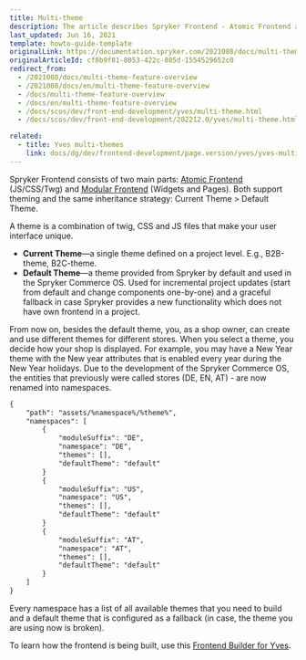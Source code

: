 ```yaml
---
title: Multi-theme
description: The article describes Spryker Frontend - Atomic Frontend and Modular Frontend that support theming - current theme and default theme.
last_updated: Jun 16, 2021
template: howto-guide-template
originalLink: https://documentation.spryker.com/2021080/docs/multi-theme-feature-overview
originalArticleId: cf8b9f81-8053-422c-805d-1554529652c0
redirect_from:
  - /2021080/docs/multi-theme-feature-overview
  - /2021080/docs/en/multi-theme-feature-overview
  - /docs/multi-theme-feature-overview
  - /docs/en/multi-theme-feature-overview
  - /docs/scos/dev/front-end-development/yves/multi-theme.html
  - /docs/scos/dev/front-end-development/202212.0/yves/multi-theme.html

related:
  - title: Yves multi-themes
    link: docs/dg/dev/frontend-development/page.version/yves/yves-multi-themes.html
---
```


Spryker Frontend consists of two main parts: [Atomic Frontend](/docs/dg/dev/frontend-development/{{page.version}}/yves/atomic-frontend/atomic-frontend.html) (JS/CSS/Twg) and [Modular Frontend](/docs/dg/dev/backend-development/yves/modular-frontend.html) (Widgets and Pages). Both support theming and the same inheritance strategy: Current Theme > Default Theme.

A theme is a combination of twig, CSS and JS files that make your user interface unique.

* **Current Theme**—a single theme defined on a project level. E.g., B2B-theme, B2C-theme.
* **Default Theme**—a theme provided from Spryker by default and used in the Spryker Commerce OS. Used for incremental project updates (start from default and change components one-by-one) and a graceful fallback in case Spryker provides a new functionality which does not have own frontend in a project.

From now on, besides the default theme, you, as a shop owner, can create and use different themes for different stores. When you select a theme, you decide how your shop is displayed. For example, you may have a New Year theme with the New year attributes that is enabled every year during the New Year holidays. Due to the development of the Spryker Commerce OS, the entities that previously were called stores (DE, EN, AT) - are now renamed into namespaces.

```xml
{
	"path": "assets/%namespace%/%theme%",
	"namespaces": [
		{
			"moduleSuffix": "DE",
			"namespace": "DE",
			"themes": [],
			"defaultTheme": "default"
		}
		{
			"moduleSuffix": "US",
			"namespace": "US",
			"themes": [],
			"defaultTheme": "default"
		}
		{
			"moduleSuffix": "AT",
			"namespace": "AT",
			"themes": [],
			"defaultTheme": "default"
		}
	]
}
```

Every namespace has a list of all available themes that you need to build and a default theme that is configured as a fallback (in case, the theme you are using now is broken).

To learn how the frontend is being built, use this [Frontend Builder for Yves](/docs/dg/dev/frontend-development/{{page.version}}/yves/front-end-builder-for-yves.html).
